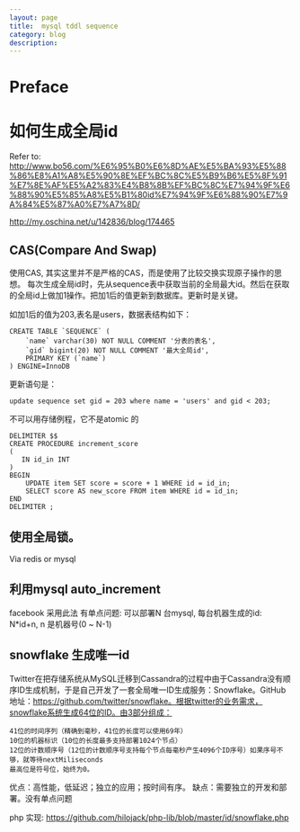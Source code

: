 ```yaml
---
layout: page
title:	mysql tddl sequence
category: blog
description: 
---
```

# Preface

# 如何生成全局id
Refer to: 
http://www.bo56.com/%E6%95%B0%E6%8D%AE%E5%BA%93%E5%88%86%E8%A1%A8%E5%90%8E%EF%BC%8C%E5%B9%B6%E5%8F%91%E7%8E%AF%E5%A2%83%E4%B8%8B%EF%BC%8C%E7%94%9F%E6%88%90%E5%85%A8%E5%B1%80id%E7%94%9F%E6%88%90%E7%9A%84%E5%87%A0%E7%A7%8D/

http://my.oschina.net/u/142836/blog/174465

## CAS(Compare And Swap)
使用CAS, 其实这里并不是严格的CAS，而是使用了比较交换实现原子操作的思想。
每次生成全局id时，先从sequence表中获取当前的全局最大id。然后在获取的全局id上做加1操作。把加1后的值更新到数据库。更新时是关键。

如加1后的值为203,表名是users，数据表结构如下：

	CREATE TABLE `SEQUENCE` (
		`name` varchar(30) NOT NULL COMMENT '分表的表名',
		`gid` bigint(20) NOT NULL COMMENT '最大全局id',
		PRIMARY KEY (`name`)
	) ENGINE=InnoDB 

更新语句是：

	update sequence set gid = 203 where name = 'users' and gid < 203;

不可以用存储例程，它不是atomic 的

	DELIMITER $$
	CREATE PROCEDURE increment_score
	(
	   IN id_in INT
	)
	BEGIN
		UPDATE item SET score = score + 1 WHERE id = id_in;
		SELECT score AS new_score FROM item WHERE id = id_in;
	END
	DELIMITER ;

## 使用全局锁。
Via redis or mysql

## 利用mysql auto_increment
facebook 采用此法
有单点问题: 可以部署N 台mysql, 每台机器生成的id: N*id+n, n 是机器号(0 ~ N-1)

## snowflake 生成唯一id
Twitter在把存储系统从MySQL迁移到Cassandra的过程中由于Cassandra没有顺序ID生成机制，于是自己开发了一套全局唯一ID生成服务：Snowflake。GitHub地址：https://github.com/twitter/snowflake。根据twitter的业务需求，snowflake系统生成64位的ID。由3部分组成：

	41位的时间序列（精确到毫秒，41位的长度可以使用69年）
	10位的机器标识（10位的长度最多支持部署1024个节点）
	12位的计数顺序号（12位的计数顺序号支持每个节点每毫秒产生4096个ID序号）如果序号不够，就等待nextMiliseconds
	最高位是符号位，始终为0。

优点：高性能，低延迟；独立的应用；按时间有序。
缺点：需要独立的开发和部署。没有单点问题

php 实现: https://github.com/hilojack/php-lib/blob/master/id/snowflake.php
